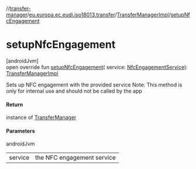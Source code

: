 //[transfer-manager](../../../index.md)/[eu.europa.ec.eudi.iso18013.transfer](../index.md)/[TransferManagerImpl](index.md)/[setupNfcEngagement](setup-nfc-engagement.md)

# setupNfcEngagement

[androidJvm]\
open override fun [setupNfcEngagement](setup-nfc-engagement.md)(
service: [NfcEngagementService](../../eu.europa.ec.eudi.iso18013.transfer.engagement/-nfc-engagement-service/index.md)): [TransferManagerImpl](index.md)

Sets up NFC engagement with the provided service Note: This method is only for internal use and
should not be called by the app

#### Return

instance of [TransferManager](../-transfer-manager/index.md)

#### Parameters

androidJvm

|         |                            |
|---------|----------------------------|
| service | the NFC engagement service |
